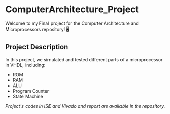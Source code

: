 # ComputerArchitecture_Project
Welcome to my Final project for the Computer Architecture and Microprocessors repository! 🖥
## Project Description
In this project, we simulated and tested different parts of a microprocessor in VHDL, including:
* ROM
* RAM
* ALU
* Program Counter
* State Machine

_Project's codes in ISE and Vivado and report are available in the repository._
